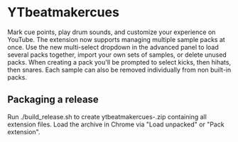 # YTbeatmakercues
Mark cue points, play drum sounds, and customize your experience on YouTube.
The extension now supports managing multiple sample packs at once. Use the new
multi-select dropdown in the advanced panel to load several packs together,
import your own sets of samples, or delete unused packs. When creating a pack
you'll be prompted to select kicks, then hihats, then snares. Each sample can
also be removed individually from non built-in packs.

## Packaging a release

Run ./build_release.sh to create ytbeatmakercues-<version>.zip containing all extension files. Load the archive in Chrome via "Load unpacked" or "Pack extension".
